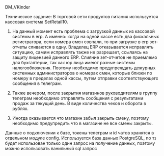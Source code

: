 DM_VKinder

Техническое задание:
В торговой сети продуктов питания используется кассовая система SetRetail10. 
1. На данный момент есть проблема с загрузкой данных из кассовой системы в erp. А именно: когда на одной кассе есть два фискальных регистратора, если номера смен совпали, то при загрузке в erp зет-отчеты сливаются в одну. 
Владелец ERP отказывается исправлять ситуацию, самим исправлять также не разрешает, ссылаясь на защиту лицензией данного ERP.
Слияние зет-отчетов не приемлемо для бухгалтерии, так как юр.лица имеют разные системы налогообложения.
Поэтому необходимо предупреждать дежурных системных администраторов о номерах смен, которые близки по номеру в пределах одной кассы, путем отправки соответствующего сообщения в телеграм.

2. Также вечером, после закрытия магазинов руководителям в группу телеграм необходимо отправлять сообщения с результатами продаж за текущий день. В виде количества чеков и оборота в рублях.

3. Иногда оказывается что магазин забыл закрыть смену, поэтому необходимо предупредить что в магазине не все смены закрыты.

Данные о подключении к базе, токены телеграм и id чатов хранятся в отдельном модуле config. Используется база данных PostgreSQL, по тз будет использован только один запрос на получение данных, поэтому можно использовать ванильный sql запрос 
